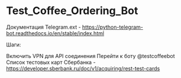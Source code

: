 # Test_Coffee_Ordering_Bot

Документация Telegram.ext - https://python-telegram-bot.readthedocs.io/en/stable/index.html

Шаги:

Включить VPN для API соединения
Перейти к боту @testcoffeebot
Список тестовых карт Сбербанка - https://developer.sberbank.ru/doc/v1/acquiring/rest-test-cards
